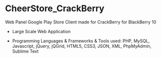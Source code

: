 # CheerStore_CrackBerry
Web Panel Google Play Store Client made for CrackBerry for BlackBerry 10

- Large Scale Web Application

- Programming Languages & Frameworks & Tools used: 
PHP, MySQL, Javascript, jQuery, jQGrid, HTML5, CSS3, JSON, XML, PhpMyAdmin, Sublime Text
